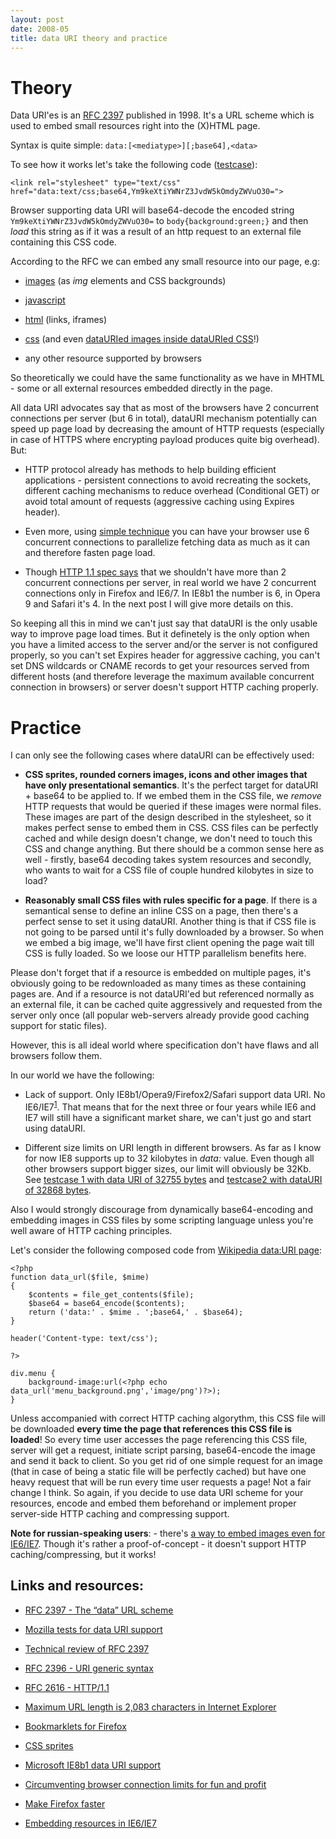 ```yaml
---
layout: post
date: 2008-05
title: data URI theory and practice
---
```


# Theory

Data URI'es is an <a href="http://www.ietf.org/rfc/rfc2397.txt">RFC 2397</a> published in 1998. It's a URL scheme which is used to embed small resources right into the (X)HTML page.

Syntax is quite simple: `data:[<mediatype>][;base64],<data>`

To see how it works let's take the following code (<a href="http://sharovatov.ru/testcases/dataURI_extCSS.html">testcase</a>):

	<link rel="stylesheet" type="text/css" href="data:text/css;base64,Ym9keXtiYWNrZ3JvdW5kOmdyZWVuO30=">

Browser supporting data URI will base64-decode the encoded string `Ym9keXtiYWNrZ3JvdW5kOmdyZWVuO30=` to `body{background:green;}` and then _load_ this string as if it was a result of an http request to an external file containing this CSS code.

According to the RFC we can embed any small resource into our page, e.g:

* <a href="http://sharovatov.ru/testcases/dataURI_img.html">images</a> (as <var>img</var> elements and CSS backgrounds)

* <a href="http://sharovatov.ru/testcases/dataURI_extJS.html">javascript</a>

* <a href="http://sharovatov.ru/testcases/dataURI_HTML.html">html</a> (links, iframes)

* <a href="http://sharovatov.ru/testcases/dataURI_extCSS.html">css</a> (and even <a href="http://sharovatov.ru/testcases/dataURI_extCSS_dataURI_img.html">dataURIed images inside dataURIed CSS</a>!)

* any other resource supported by browsers

So theoretically we could have the same functionality as we have in MHTML - some or all external resources embedded directly in the page.

All data URI advocates say that as most of the browsers have 2 concurrent connections per server (but 6 in total), dataURI mechanism potentially can speed up page load by decreasing the amount of HTTP requests (especially in case of HTTPS where encrypting payload produces quite big overhead). But:

* HTTP protocol already has methods to help building efficient applications - persistent connections to avoid recreating the sockets, different caching mechanisms to reduce overhead (Conditional GET) or avoid total amount of requests (aggressive caching using Expires header).

* Even more, using <a href="http://www.ajaxperformance.com/2006/12/18/circumventing-browser-connection-limits-for-fun-and-profit/">simple technique</a> you can have your browser use 6 concurrent connections to parallelize fetching data as much as it can and therefore fasten page load.

* Though <a href="http://tools.ietf.org/html/rfc2616#section-8.1.4">HTTP 1.1 spec says</a> that we shouldn't have more than 2 concurrent connections per server, in real world we have 2 concurrent connections only in Firefox and IE6/7. In IE8b1 the number is 6, in Opera 9 and Safari it's 4. In the next post I will give more details on this.

So keeping all this in mind we can't just say that dataURI is the only usable way to improve page load times. But it definetely is the only option when you have a limited access to the server and/or the server is not configured properly, so you can't set Expires header for aggressive caching, you can't set DNS wildcards or CNAME records to get your resources served from different hosts (and therefore leverage the maximum available concurrent connection in browsers) or server doesn't support HTTP caching properly.

# Practice

I can only see the following cases where dataURI can be effectively used:

* **CSS sprites, rounded corners images, icons and other images that have only presentational
	semantics**. It's the perfect target for dataURI + base64 to be applied to. If we embed them
	in the CSS file, we _remove_ HTTP requests that would be queried if these images were normal
	files. These images are part of the design described in the stylesheet, so it makes perfect sense to
	embed them in CSS. CSS files can be perfectly cached and while design doesn't change, we don't
	need to touch this CSS and change anything. But there should be a common sense here as well -
	firstly, base64 decoding takes system resources and secondly, who wants to wait for a CSS file of couple
	hundred kilobytes in size to load?

* **Reasonably small CSS files with rules specific for a page**. If there is a semantical sense to define an inline CSS on a page, then there's a perfect sense to set it using dataURI.
	Another thing is that if CSS file is not going to be parsed until it's fully downloaded by a browser. So when we embed a big image, we'll have first client opening the page wait till CSS is fully loaded. So we loose our HTTP parallelism benefits here.

Please don't forget that if a resource is embedded on multiple pages, it's obviously going to be redownloaded as many times as these containing pages are. And if a resource is not dataURI'ed but referenced normally as an external file, it can be cached quite aggressively and requested from the server only once (all popular web-servers already provide good caching support for static files).

However, this is all ideal world where specification don't have flaws and all browsers follow them.

In our world we have the following:

* Lack of support. Only IE8b1/Opera9/Firefox2/Safari support data URI. No IE6/IE7<sup><a href="#dataURI_note1">1</a></sup>. That means that for the next three or four years while IE6 and IE7 will still have a significant market share, we can't just go and start using dataURI.

* Different size limits on URI length in different browsers. As far as I know for now IE8 supports up to 32 kilobytes in <var>data:</var> value. Even though all other browsers support bigger sizes, our limit will obviously be 32Kb.<br>See <a href="http://sharovatov.ru/testcases/dataURI_maxlength.html">testcase 1 with data URI of 32755 bytes</a> and <a href="http://sharovatov.ru/testcases/dataURI_maxlength2.html">testcase2 with dataURI of 32868 bytes</a>.

Also I would strongly discourage from dynamically base64-encoding and embedding images in CSS files by some scripting language unless you're well aware of HTTP caching principles.

Let's consider the following composed code from <a href="http://en.wikipedia.org/wiki/Data:_URI_scheme">Wikipedia data:URI page</a>:

	<?php
	function data_url($file, $mime)
	{
		$contents = file_get_contents($file);
		$base64 = base64_encode($contents);
		return ('data:' . $mime . ';base64,' . $base64);
	}

	header('Content-type: text/css');

	?>

	div.menu {
		background-image:url(<?php echo data_url('menu_background.png','image/png')?>);
	}

Unless accompanied with correct HTTP caching algorythm, this CSS file will be downloaded **every time the page that references this CSS file is loaded**! So every time user accesses the page referencing this CSS file, server will get a request, initiate script parsing, base64-encode the image and send it back to client. So you get rid of one simple request for an image (that in case of being a static file will be perfectly cached) but have one heavy request that will be run every time user requests a page! Not a fair change I think. So again, if you decide to use data URI scheme for your resources, encode and embed them beforehand or implement proper server-side HTTP caching and compressing support.

**Note for russian-speaking users**: - there's <a href="http://bolknote.ru/2006/08/25/~314">a way to embed images even for IE6/IE7</a>. Though it's rather a proof-of-concept - it doesn't support HTTP caching/compressing, but it works!

## Links and resources:

* <a href="http://www.ietf.org/rfc/rfc2397.txt">RFC 2397 - The &ldquo;data&rdquo; URL scheme</a>

* <a href="http://www.mozilla.org/quality/networking/testing/datatests.html">Mozilla tests for data URI support</a>

* <a href="http://www.packetgram.com/pktg/docs/std/urls/techrfc2397.html">Technical review of RFC 2397</a>

* <a href="http://www.ietf.org/rfc/rfc2396.txt">RFC 2396 - URI generic syntax</a>

* <a href="http://www.ietf.org/rfc/rfc2616.txt">RFC 2616 - HTTP/1.1</a>

* <a href="http://support.microsoft.com/kb/208427">Maximum URL length is 2,083 characters in Internet Explorer</a>

* <a href="http://www.geocities.com/max1million/bookmarklets.htm">Bookmarklets for Firefox</a>

* <a href="http://www.alistapart.com/articles/sprites">CSS sprites</a>

* <a href="http://code.msdn.microsoft.com/ie8whitepapers/Release/ProjectReleases.aspx?ReleaseId=575">Microsoft IE8b1 data URI support</a>

* <a href="http://www.ajaxperformance.com/2006/12/18/circumventing-browser-connection-limits-for-fun-and-profit/">Circumventing browser connection limits for fun and profit</a>

* <a href="http://forevergeek.com/open_source/make_firefox_faster.php">Make Firefox faster</a>

* <a href="http://bolknote.ru/2006/08/25/~314">Embedding resources in IE6/IE7</a>